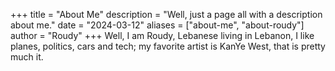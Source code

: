 +++ title = "About Me" description = "Well, just a page all with a description about me." date = "2024-03-12" aliases = ["about-me", "about-roudy"] author = "Roudy" +++
Well, I am Roudy, Lebanese living in Lebanon, I like planes, politics, cars and tech; my favorite artist is KanYe West, that is pretty much it.
